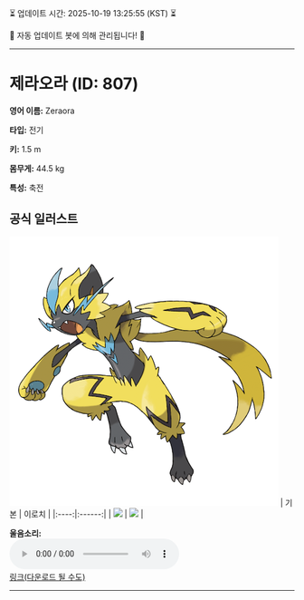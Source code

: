 
⏳ 업데이트 시간: 2025-10-19 13:25:55 (KST) ⏳

🤖 자동 업데이트 봇에 의해 관리됩니다! 🤖

---

# 제라오라 (ID: 807)
**영어 이름:** Zeraora

**타입:** 전기

**키:** 1.5 m

**몸무게:** 44.5 kg

**특성:** 축전

## 공식 일러스트
![](https://raw.githubusercontent.com/PokeAPI/sprites/master/sprites/pokemon/other/official-artwork/807.png)
| 기본 | 이로치 |
|:----:|:------:|
| <img src="http://play.pokemonshowdown.com/sprites/ani/zeraora.gif" width="200"> | <img src="http://play.pokemonshowdown.com/sprites/ani-shiny/zeraora.gif" width="200"> |

**울음소리:**<br><audio controls src="https://raw.githubusercontent.com/PokeAPI/cries/main/cries/pokemon/latest/807.ogg"></audio><br> [링크(다운로드 될 수도)](https://raw.githubusercontent.com/PokeAPI/cries/main/cries/pokemon/latest/807.ogg)


---

